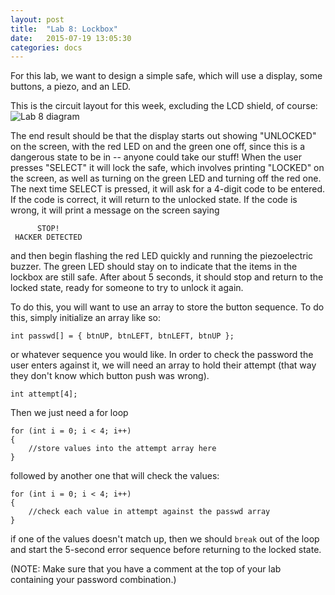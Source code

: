 ```yaml
---
layout: post
title:  "Lab 8: Lockbox"
date:   2015-07-19 13:05:30
categories: docs
---
```


For this lab, we want to design a simple safe, which will use a display, some buttons, a piezo, and an LED. 

This is the circuit layout for this week, excluding the LCD shield, of course:
![Lab 8 diagram]({{site.url}}/images/lab_8.jpg)

The end result should be that the display starts out showing "UNLOCKED" on the screen, with the red LED on and the green one off, since this is a dangerous state to be in -- anyone could take our stuff! When the user presses "SELECT" it will lock the safe, which involves printing "LOCKED" on the screen, as well as turning on the green LED and turning off the red one. The next time SELECT is pressed, it will ask for a 4-digit code to be entered. If the code is correct, it will return to the unlocked state. If the code is wrong, it will print a message on the screen saying

          STOP!
     HACKER DETECTED

and then begin flashing the red LED quickly and running the piezoelectric buzzer. The green LED should stay on to indicate that the items in the lockbox are still safe. After about 5 seconds, it should stop and return to the locked state, ready for someone to try to unlock it again.

To do this, you will want to use an array to store the button sequence. To do this, simply initialize an array like so:

    int passwd[] = { btnUP, btnLEFT, btnLEFT, btnUP };

or whatever sequence you would like. In order to check the password the user enters against it, we will need an array to hold their attempt (that way they don't know which button push was wrong).

    int attempt[4];

Then we just need a for loop

    for (int i = 0; i < 4; i++)
    {
    	//store values into the attempt array here
    }

followed by another one that will check the values:

    for (int i = 0; i < 4; i++)
    {
    	//check each value in attempt against the passwd array
    }

if one of the values doesn't match up, then we should `break` out of the loop and start the 5-second error sequence before returning to the locked state.

(NOTE: Make sure that you have a comment at the top of your lab containing your password combination.)
